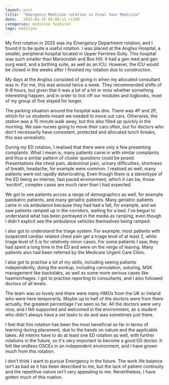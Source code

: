 ```yaml
---
layout: post
title:  "Emergency Medicine rotation in Final Year Medicine"
date:   2025-04-29 00:00:11 +1100
categories: medicine featured
tags: medicine 
---
```


My first rotation in 2025 was my Emergency Department rotation, and I found it to be quite a useful rotation. I was placed at the Angliss Hospital, a smaller, peripheral hospital located in Upper Ferntree Gully. This hospital was such smaller than Maroondah and Box Hill. It had a gen med and gen surg ward, and a birthing suite, as well as an ICU. However, the ICU would be closed in the weeks after I finished my rotation due to construction. 

My days at the Angliss consisted of going in when my allocated consultant was in. For me, this was around twice a week. They recommended shifts of 6-8 hours, but given that it was a bit of a hit or miss whether something interesting happen, and in order to tick off our modules and logbooks, most of my group of five stayed for longer.

The parking situation around the hospital was dire. There was 4P and 2P, which for us students meant we needed to move out cars. Otherwise, the station was a 15 minute walk away, but this also filled up quickly in the morning. We saw nurses going to move their cars often, but for doctors who don't necessarily have consistent, protected and allocated lunch breaks, this was unrealistic.

During my ED rotation, I realised that there were only a few presenting complaints. What I mean is, many patients came in with similar complaints and thus a similar pattern of cluster questions could be posed. Presentations like chest pain, abdominal pain, urinary difficulties, shortness of breath, headache, for example were common. I realised as well, many patients were not rapidly deteriorating. Even though there is a stereotype of the ED being an intense, fast paced environment, which it can be, those 'excitinf', complex cases are much rarer than I had expected.

We got to see patients across a range of demographics as well, for example paediatric patients, and many geriatric patients. Many geriatric patients came in via ambulance because they had had a fall, for example, and we saw patients ramped up in the corridors, waiting for a bed. I've begun to understand what has been portrayed in the media as ramping, even though I didn't explicit see the ambulance vehicles themselves being ramped. 

I also got to understand the triage system. For example, most patients with suspected cardiac related chest pain get a triage level of at least 2, while triage level of 5 is for relatively minor cases. For some patients I saw, they had spent a long time in the ED and were on the verge of leaving. Many patients also had been referred by the Medicare Urgent Care Clinic.

I also got to practise a lot of my skills, including seeing patients independently, doing the workup, including cannulation, suturing, MSK management like backslabs, as well as some more serious cases like haemorrhages. I got to practise reporting to consultants, and I also followed doctors of all levels.

The team was so lovely and there were many HMOs from the UK or Ireland who were here temporarily. Maybe up to half of the doctors were from there actually, the greatest percentage I've seen so far. All the doctors were very nice, and I felt supported and welcomed in the environment, as a student who didn't always have a set tasks to do and was sometimes just there.

I feel that this rotation has been the most beneficial so far in terms of learning during placement, due to the hands on nature and the applicable takes. All interns have to do at least one ED rotation as well, with further rotations in the future, so it's very important to become a good ED doctor. It felt like endless OSCEs in an independent environment, and I have grown much from this rotation.

I don’t think I want to pursue Emergency in the future. The work life balance isn’t as bad as it has been described to me, but the lack of patient continuity and the repetitive nature isn’t very appealing to me. Nevertheless, I have gotten much of this roation. 